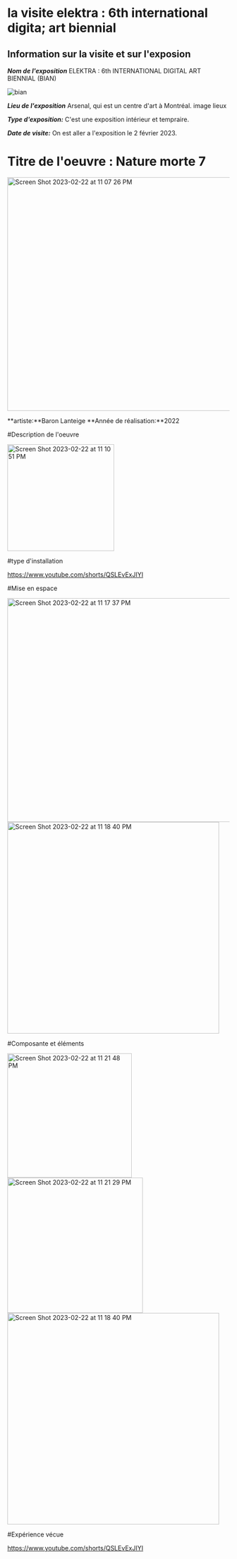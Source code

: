 #  la visite elektra : 6th international digita; art biennial
## Information sur la visite et sur l'exposion
***Nom de l'exposition*** ELEKTRA : 6th INTERNATIONAL DIGITAL ART BIENNIAL (BIAN)

![bian](https://user-images.githubusercontent.com/112189518/220822061-d417b960-5de5-4be5-8857-265bdfffa90d.jpg)


***Lieu de l'exposition*** Arsenal, qui est un centre d'art à Montréal.
image lieux

***Type d'exposition:*** C'est une exposition intérieur et tempraire.

***Date de visite:*** On est aller a l'exposition le 2 février 2023.

# Titre de l'oeuvre : Nature morte 7

<img width="530" alt="Screen Shot 2023-02-22 at 11 07 26 PM" src="https://user-images.githubusercontent.com/112189518/220822171-8bab3050-4592-4bb5-9e08-fbc60d13e611.png">


**artiste:**Baron Lanteige
**Année de réalisation:**2022

#Description de l'oeuvre

<img width="242" alt="Screen Shot 2023-02-22 at 11 10 51 PM" src="https://user-images.githubusercontent.com/112189518/220822253-b4a5e10d-5b27-4e63-a599-4cbab1f589ed.png">

#type d'installation

https://www.youtube.com/shorts/QSLEvExJIYI

#Mise en espace

<img width="508" alt="Screen Shot 2023-02-22 at 11 17 37 PM" src="https://user-images.githubusercontent.com/112189518/220822487-a41236cf-5493-4371-8dec-acc7179d8239.png">


<img width="480" alt="Screen Shot 2023-02-22 at 11 18 40 PM" src="https://user-images.githubusercontent.com/112189518/220822494-769ec968-7438-45f8-867a-4657191a8b32.png">

#Composante et éléments 

<img width="282" alt="Screen Shot 2023-02-22 at 11 21 48 PM" src="https://user-images.githubusercontent.com/112189518/220822571-ea5415ca-c16a-4e0e-a8ab-65c869e8423d.png">

<img width="307" alt="Screen Shot 2023-02-22 at 11 21 29 PM" src="https://user-images.githubusercontent.com/112189518/220822577-8fe79648-3ce4-46db-bcbc-d902ab906560.png">

<img width="480" alt="Screen Shot 2023-02-22 at 11 18 40 PM" src="https://user-images.githubusercontent.com/112189518/220822589-19c886fd-3551-4fa8-ba3d-6287d0719222.png">

#Expérience vécue

https://www.youtube.com/shorts/QSLEvExJIYI


